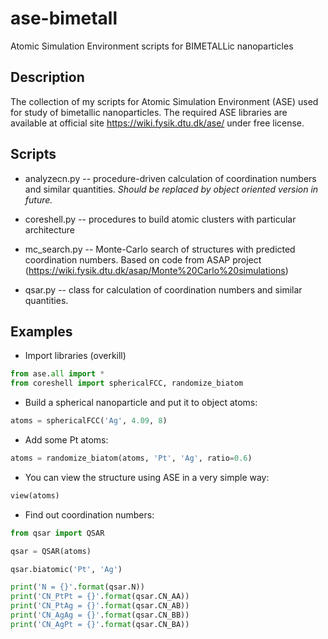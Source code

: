 # ase-bimetall

Atomic Simulation Environment scripts for BIMETALLic nanoparticles

## Description

The collection of my scripts for Atomic Simulation Environment (ASE) 
used for study of bimetallic nanoparticles.
The required ASE libraries are available at official site https://wiki.fysik.dtu.dk/ase/ under free license.


## Scripts

* analyzecn.py -- procedure-driven calculation of coordination numbers and similar quantities. *Should be replaced by object oriented version in future.*

* coreshell.py -- procedures to build atomic clusters with particular architecture

* mc_search.py -- Monte-Carlo search of structures with predicted coordination numbers. Based on code from ASAP project (https://wiki.fysik.dtu.dk/asap/Monte%20Carlo%20simulations)

* qsar.py -- class for calculation of coordination numbers and similar quantities.


## Examples

* Import libraries (overkill)
```python
from ase.all import *
from coreshell import sphericalFCC, randomize_biatom
```
* Build a spherical nanoparticle and put it to object atoms:
``` python
atoms = sphericalFCC('Ag', 4.09, 8)
```
* Add some Pt atoms:
``` python
atoms = randomize_biatom(atoms, 'Pt', 'Ag', ratio=0.6)
```
* You can view the structure using ASE in a very simple way:
``` python
view(atoms)
```
* Find out coordination numbers:
``` python
from qsar import QSAR

qsar = QSAR(atoms)

qsar.biatomic('Pt', 'Ag')

print('N = {}'.format(qsar.N))
print('CN_PtPt = {}'.format(qsar.CN_AA))
print('CN_PtAg = {}'.format(qsar.CN_AB))
print('CN_AgAg = {}'.format(qsar.CN_BB))
print('CN_AgPt = {}'.format(qsar.CN_BA))
```
